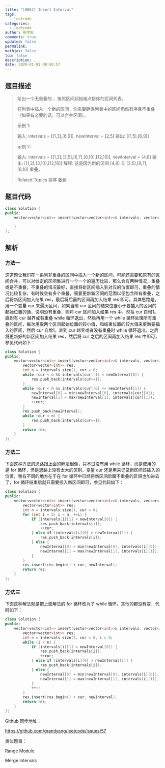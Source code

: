 ```yaml
---
title: "[0057] Insert Interval"
tags:
  - leetcode
categories:
  - leetcode
author: 张学志
comments: true
updated: false
permalink:
mathjax: false
top: false
description: ...
date: 2020-01-01 00:00:57
---
```


## 题目描述

> 给出一个无重叠的 ，按照区间起始端点排序的区间列表。 
> 
> 在列表中插入一个新的区间，你需要确保列表中的区间仍然有序且不重叠（如果有必要的话，可以合并区间）。 
> 
> 示例 1: 
> 
> 输入: intervals = [[1,3],[6,9]], newInterval = [2,5]
> 输出: [[1,5],[6,9]]
> 
> 
> 示例 2: 
> 
> 输入: intervals = [[1,2],[3,5],[6,7],[8,10],[12,16]], newInterval = [4,8]
> 输出: [[1,2],[3,10],[12,16]]
> 解释: 这是因为新的区间 [4,8] 与 [3,5],[6,7],[8,10] 重叠。
> 
> Related Topics 排序 数组

## 题目代码

```cpp
class Solution {
public:
    vector<vector<int>> insert(vector<vector<int>>& intervals, vector<int>& newInterval) {
        
    }
};
```

## 解析

### 方法一

这道题让我们在一系列非重叠的区间中插入一个新的区间，可能还需要和原有的区间合并，可以对给定的区间集进行一个一个的遍历比较，那么会有两种情况，重叠或是不重叠，不重叠的情况最好，直接将新区间插入到对应的位置即可，重叠的情况比较复杂，有时候会有多个重叠，需要更新新区间的范围以便包含所有重叠，之后将新区间加入结果 res，最后将后面的区间再加入结果 res 即可。具体思路是，用一个变量 cur 来遍历区间，如果当前 cur 区间的结束位置小于要插入的区间的起始位置的话，说明没有重叠，则将 cur 区间加入结果 res 中，然后 cur 自增1。直到有 cur 越界或有重叠 while 循环退出，然后再用一个 while 循环处理所有重叠的区间，每次用取两个区间起始位置的较小值，和结束位置的较大值来更新要插入的区间，然后 cur 自增1。直到 cur 越界或者没有重叠时 while 循环退出。之后将更新好的新区间加入结果 res，然后将 cur 之后的区间再加入结果 res 中即可，参见代码如下：

```cpp
class Solution {
public:
    vector<vector<int>> insert(vector<vector<int>>& intervals, vector<int>& newInterval) {
        vector<vector<int>> res;
        int n = intervals.size(), cur = 0;
        while (cur < n && intervals[cur][1] < newInterval[0]) {
            res.push_back(intervals[cur++]);
        }
        while (cur < n && intervals[cur][0] <= newInterval[1]) {
            newInterval[0] = min(newInterval[0], intervals[cur][0]);
            newInterval[1] = max(newInterval[1], intervals[cur][1]);
            ++cur;
        }
        res.push_back(newInterval);
        while (cur < n) {
            res.push_back(intervals[cur++]);
        }
        return res;
    }
};
```

### 方法二

下面这种方法的思路跟上面的解法很像，只不过没有用 while 循环，而是使用的是 for 循环，但是思路上没有太大的区别，变量 cur 还是用来记录新区间该插入的位置，稍有不同的地方在于在 for 循环中已经将新区间后面不重叠的区间也加进去了，for 循环结束后就只需要插入新区间即可，参见代码如下：



```cpp
class Solution {
public:
    vector<vector<int>> insert(vector<vector<int>>& intervals, vector<int>& newInterval) {
        vector<vector<int>> res;
        int n = intervals.size(), cur = 0;
        for (int i = 0; i < n; ++i) {
            if (intervals[i][1] < newInterval[0]) {
                res.push_back(intervals[i]);
                ++cur;
            } else if (intervals[i][0] > newInterval[1]) {
                res.push_back(intervals[i]);
            } else {
                newInterval[0] = min(newInterval[0], intervals[i][0]);
                newInterval[1] = max(newInterval[1], intervals[i][1]);
            }
        }
        res.insert(res.begin() + cur, newInterval);
        return res;
    }
};
```

### 方法三

下面这种解法就是把上面解法的 for 循环改为了 while 循环，其他的都没有变，代码如下：



```cpp
class Solution {
public:
    vector<vector<int>> insert(vector<vector<int>>& intervals, vector<int>& newInterval) {
        vector<vector<int>> res;
        int n = intervals.size(), cur = 0, i = 0;
        while (i < n) {
            if (intervals[i][1] < newInterval[0]) {
                res.push_back(intervals[i]);
                ++cur;
            } else if (intervals[i][0] > newInterval[1]) {
                res.push_back(intervals[i]);
            } else {
                newInterval[0] = min(newInterval[0], intervals[i][0]);
                newInterval[1] = max(newInterval[1], intervals[i][1]);
            }
            ++i;
        }
        res.insert(res.begin() + cur, newInterval);
        return res;
    }
};
```



Github 同步地址：

https://github.com/grandyang/leetcode/issues/57

 

类似题目：

Range Module

Merge Intervals